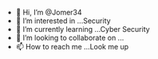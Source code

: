 - 👋 Hi, I’m @Jomer34
- 👀 I’m interested in ...Security 
- 🌱 I’m currently learning ...Cyber Security
- 💞️ I’m looking to collaborate on ...
- 📫 How to reach me ...Look me up

<!---
Jomer34/Jomer34 is a ✨ special ✨ repository because its `README.md` (this file) appears on your GitHub profile.
You can click the Preview link to take a look at your changes.
--->
